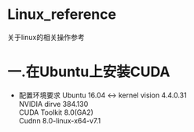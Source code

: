 # Linux_reference
关于linux的相关操作参考

# 一.在Ubuntu上安装CUDA
- 配置环境要求
  Ubuntu 16.04 <-> kernel vision 4.4.0.31  
  NVIDIA dirve 384.130  
  CUDA Toolkit 8.0(GA2)  
  Cudnn 8.0-linux-x64-v7.1  
